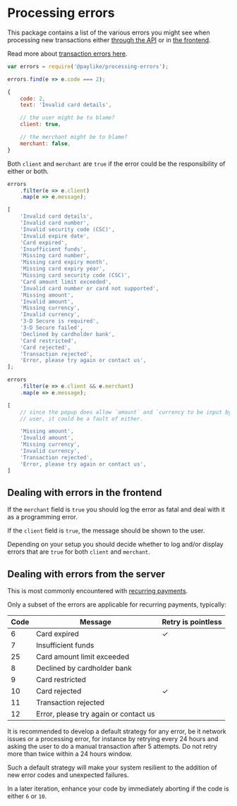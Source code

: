 # Processing errors

This package contains a list of the various errors you might see when
processing new transactions either
[through the API](https://github.com/paylike/api-docs#create-a-transaction) or
in [the frontend](https://github.com/paylike/sdk).

Read more about [transaction errors here](https://paylike.io/transactions/errors).


```js
var errors = require('@paylike/processing-errors');

errors.find(e => e.code === 2);

{
	code: 2,
	text: 'Invalid card details',

	// the user might be to blame?
	client: true,

	// the merchant might be to blame?
	merchant: false,
}
```

Both `client` and `merchant` are `true` if the error could be the
responsibility of either or both.

```js
errors
	.filter(e => e.client)
	.map(e => e.message);

[
	'Invalid card details',
	'Invalid card number',
	'Invalid security code (CSC)',
	'Invalid expire date',
	'Card expired',
	'Insufficient funds',
	'Missing card number',
	'Missing card expiry month',
	'Missing card expiry year',
	'Missing card security code (CSC)',
	'Card amount limit exceeded',
	'Invalid card number or card not supported',
	'Missing amount',
	'Invalid amount',
	'Missing currency',
	'Invalid currency',
	'3-D Secure is required',
	'3-D Secure failed',
	'Declined by cardholder bank',
	'Card restricted',
	'Card rejected',
	'Transaction rejected',
	'Error, please try again or contact us',
];
```

```js
errors
	.filter(e => e.client && e.merchant)
	.map(e => e.message);

[
	// since the popup does allow `amount` and `currency to be input by the
	// user, it could be a fault of either.

	'Missing amount',
	'Invalid amount',
	'Missing currency',
	'Invalid currency',
	'Transaction rejected',
	'Error, please try again or contact us',
]
```


## Dealing with errors in the frontend

If the `merchant` field is `true` you should log the error as fatal and deal
with it as a programming error.

If the `client` field is `true`, the message should be shown to the user.

Depending on your setup you should decide whether to log and/or display errors
that are `true` for both `client` and `merchant`.


## Dealing with errors from the server

This is most commonly encountered with
[recurring payments](https://github.com/paylike/api-docs#recurring-payments).

Only a subset of the errors are applicable for recurring payments, typically:

Code | Message | Retry is pointless
--- | --- | ---
6	| Card expired							| ✓ |
7	| Insufficient funds					| |
25	| Card amount limit exceeded			| |
8	| Declined by cardholder bank			| |
9	| Card restricted						| |
10	| Card rejected							| ✓ |
11	| Transaction rejected					| |
12	| Error, please try again or contact us	| |

It is recommended to develop a default strategy for any error, be it
network issues or a processing error, for instance by retrying every 24
hours and asking the user to do a manual transaction after 5 attempts. Do not
retry more than twice within a 24 hours window.

Such a default strategy will make your system resilient to the addition of new
error codes and unexpected failures.

In a later iteration, enhance your code by immediately aborting if the code is
either `6` or `10`.
